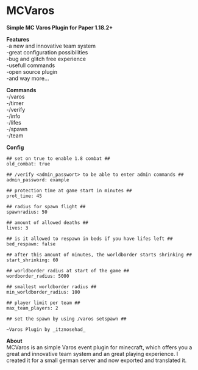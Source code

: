 # MCVaros
**Simple MC Varos Plugin for Paper 1.18.2+**

**__Features__**\
 -a new and innovative team system\
 -great configuration possibilities\
 -bug and glitch free experience\
 -usefull commands\
 -open source plugin\
 -and way more...
 
 **__Commands__**\
 -/varos\
 -/timer\
 -/verify\
 -/info\
 -/lifes\
 -/spawn\
 -/team
 
**__Config__**
```
## set on true to enable 1.8 combat ##
old_combat: true

## /verify <admin_passwort> to be able to enter admin commands ##
admin_password: example

## protection time at game start in minutes ##
prot_time: 45

## radius for spawn flight ##
spawnradius: 50

## amount of allowed deaths ##
lives: 3

## is it allowed to respawn in beds if you have lifes left ##
bed_respawn: false

## after this amount of minutes, the worldborder starts shrinking ##
start_shrinking: 60

## worldborder radius at start of the game ##
wordborder_radius: 5000

## smallest worldborder radius ##
min_worldborder_radius: 100

## player limit per team ##
max_team_players: 2

## set the spawn by using /varos setspawn ##

~Varos Plugin by _itznosehad_
```


**__About__**\
MCVaros is an simple Varos event plugin for minecraft,
which offers you a great and innovative team system
and an great playing experience.
I created it for a small german server and now exported and translated it.
